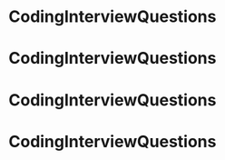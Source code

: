 # CodingInterviewQuestions
# CodingInterviewQuestions
# CodingInterviewQuestions
# CodingInterviewQuestions
